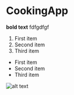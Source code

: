# CookingApp

**bold text** fdfgdfgf

1. First item
2. Second item
3. Third item

- First item
- Second item
- Third item

![alt text](https://veripass.blob.core.windows.net/attachment-files/VeriPassSquare.svg)